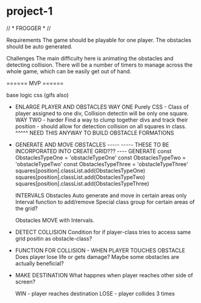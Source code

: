 # project-1

// * FROGGER * //

Requirements
The game should be playable for one player.
The obstacles should be auto generated.


Challenges
The main difficulty here is animating the obstacles and detecting collision. 
There will be a number of timers to manage across the whole game, which can be easily get out of hand.

====== MVP ======

base logic
css (gifs also)

<!-- * VARIABLES TO STORE EVERYTHING
  GRID
    FUNCTION TO GENERATE GRID   



Player, player position
Obstacles, obstacle types, obstacles position
Score count - localStorage

* MAKE A GRID
According to Charlottes lesson.

* ADD AND MOVE PLAYER
According to Charlottes lesson.
Would use Keyup -->

* ENLARGE PLAYER AND OBSTACLES
  WAY ONE
    Purely CSS - Class of player assigned to one div, Collision detectin will be only one square.
  WAY TWO - harder
    Find a way to clump together divs and track their position - should allow for detection collision on all squares in class.
    ^^^^^ NEED THIS ANYWAY TO BUILD OBSTACLE FORMATIONS

* GENERATE AND MOVE OBSTACLES -----
----- THESE TO BE INCORPORATED INTO CREATE GRID??? ----
  GENERATE
    const ObstaclesTypeOne = 'obstacleTypeOne'
    const ObstaclesTypeTwo = 'obstacleTypeTwo'
    const ObstaclesTypeThree = 'obstacleTypeThree'
    squares[position].classList.add(ObstaclesTypeOne)
    squares[position].classList.add(ObstaclesTypeTwo)
    squares[position].classList.add(ObstaclesTypeThree)

  INTERVALS
    Obstacles Auto generate and move in certain areas only 
    Interval function to add/remove Special class group for certain areas of the grid? 
  
    Obstacles MOVE with Intervals.

* DETECT COLLISION
Condition for if player-class tries to access same grid positin as obstacle-class?

* FUNCTION FOR COLLISION - WHEN PLAYER TOUCHES OBSTACLE
Does player lose life or gets damage? Maybe some obstacles are actually beneficial? 

* MAKE DESTINATION
What happnes when player reaches other side of screen?

  WIN -  player reaches destination
  LOSE - player collides 3 times

